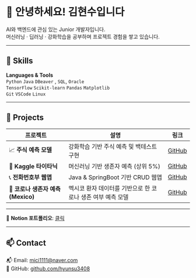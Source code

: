 # 👋 안녕하세요! 김현수입니다

AI와 백엔드에 관심 있는 Junior 개발자입니다.  
머신러닝 · 딥러닝 · 강화학습을 공부하며 프로젝트 경험을 쌓고 있습니다.

---

## 🔧 Skills

**Languages & Tools**  
`Python` `Java` `DBeaver` , `SQL`, `Oracle`    
`TensorFlow` `Scikit-learn` `Pandas` `Matplotlib`  
`Git` `VSCode` `Linux`

---

## 🚀 Projects

| 프로젝트 | 설명 | 링크 |
|----------|------|------|
| 📈 **주식 예측 모델** | 강화학습 기반 주식 예측 및 백테스트 구현 | [GitHub](https://github.com/hyunsu3408/stock_trade) |
| 🚢 **Kaggle 타이타닉** | 머신러닝 기반 생존자 예측 (상위 5%) | [GitHub](https://github.com/hyunsu3408/kaggle_titanic) |
| 📞 **전화번호부 웹앱** | Java & SpringBoot 기반 CRUD 웹앱 | [GitHub](https://github.com/hyunsu3408/PhoneBookWepApp) |
| 🦠 **코로나 생존자 예측 (Mexico)**|멕시코 환자 데이터를 기반으로 한 코로나 생존 여부 예측 모델 | [GitHub](https://github.com/hyunsu3408/first-ai) |
---

📘 **Notion 포트폴리오**: [클릭](https://www.notion.so/1f4f07bf279d80918d01ef6f82496da2)

---



## 📫 Contact

📬 Email: mici1111@naver.com  
🔗 GitHub: [github.com/hyunsu3408](https://github.com/hyunsu3408)

